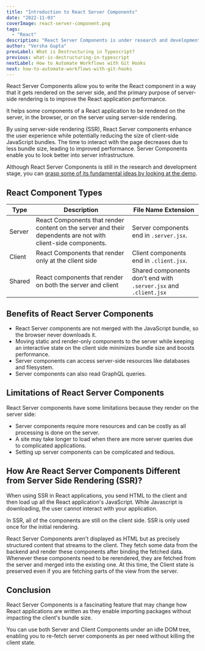```yaml
---
title: "Introduction to React Server Components"
date: "2022-11-03"
coverImage: react-server-component.png
tags:
  - "React"
description: "React Server Components is under research and development at the moment, and soon a stable version may be released. In this article, you can briefly understand React Server Components and how to use them."
author: "Versha Gupta"
prevLabel: What is Destructuring in Typescript?
previous: what-is-destructuring-in-typescript
nextLabel: How to Automate Workflows with Git Hooks
next: how-to-automate-workflows-with-git-hooks
---
```


React Server Components allow you to write the React component in a way that it gets rendered on the server side, and the primary purpose of server-side rendering is to improve the React application performance.

It helps some components of a React application to be rendered on the server, in the browser, or on the server using server-side rendering. 

By using server-side rendering (SSR), React Server components enhance the user experience while potentially reducing the size of client-side JavaScript bundles. The time to interact with the page decreases due to less bundle size, leading to improved performance. Server Components enable you to look better into server infrastructure.

Although React Server Components is still in the research and development stage, you can [grasp some of its fundamental ideas by looking at the demo](https://youtu.be/TQQPAU21ZUw?t=1500).

## React Component Types
| Type | Description | File Name Extension |
| -- | -- | -- |
| Server | React Components that render content on the server and their dependents are not with client-side components.| Server components end in `.server.jsx`. |
| Client | React Components that render only at the client side | Client components end in `.client.jsx`. |
| Shared | React components that render on both the server and client | Shared components don't end with `.server.jsx` and `.client.jsx` |

## Benefits of React Server Components

- React Server components are not merged with the JavaScript bundle, so the browser never downloads it.
- Moving static and render-only components to the server while keeping an interactive state on the client side minimizes bundle size and boosts performance.
- Server components can access server-side resources like databases and filesystem.
- Server components can also read GraphQL queries.

## Limitations of React Server Components

React Server components have some limitations because they render on the server side:

- Server components require more resources and can be costly as all processing is done on the server.
- A site may take longer to load when there are more server queries due to complicated applications.
- Setting up server components can be complicated and tedious.

## How Are React Server Components Different from Server Side Rendering (SSR)?

When using SSR in React applications, you send HTML to the client and then load up all the React application's JavaScript. While Javascript is downloading, the user cannot interact with your application.

In SSR, all of the components are still on the client side. SSR is only used once for the initial rendering.

React Server Components aren't displayed as HTML but as precisely structured content that streams to the client. They fetch some data from the backend and render these components after binding the fetched data. Whenever these components need to be rerendered, they are fetched from the server and merged into the existing one. At this time, the Client state is preserved even if you are fetching parts of the view from the server.

## Conclusion
React Server Components is a fascinating feature that may change how React applications are written as they enable importing packages without impacting the client's bundle size.

You can use both Server and Client Components under an idle DOM tree, enabling you to re-fetch server components as per need without killing the client state.
